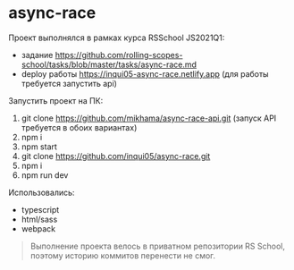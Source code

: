 # async-race
Проект выполнялся в рамках курса RSSchool JS2021Q1:
- задание https://github.com/rolling-scopes-school/tasks/blob/master/tasks/async-race.md
- deploy работы https://inqui05-async-race.netlify.app (для работы требуется запустить api)

Запустить проект на ПК:
1. git clone https://github.com/mikhama/async-race-api.git  (запуск API требуется в обоих вариантах)
2. npm i
3. npm start
4. git clone https://github.com/inqui05/async-race.git
5. npm i
6. npm run dev

Использовались:
- typescript
- html/sass
- webpack

> Выполнение проекта велось в приватном репозитории RS School, поэтому историю коммитов перенести не смог.
